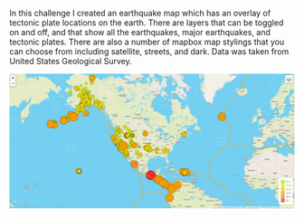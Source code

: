 In this challenge I created an earthquake map which has an overlay of tectonic plate locations on the earth. There are layers that can be toggled on and off, and that show all the earthquakes, major earthquakes, and tectonic plates. There are also a number of mapbox map stylings that you can choose from including satellite, streets, and dark. Data was taken from United States Geological Survey.

![](earthquake_and_tectonic.jpg)

